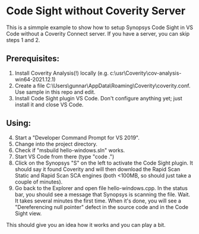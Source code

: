 # Code Sight without Coverity Server
This is a simmple example to show how to setup Synopsys Code Sight in VS Code without a Coverity Connect server. If you have a server, you can skip steps 1 and 2. 

## Prerequisites:
1.	Install Coverity Analysis(!) locally (e.g. c:\usr\Coverity\cov-analysis-win64-2021.12.1)
2.	Create a file C:\Users\gunnar\AppData\Roaming\Coverity\coverity.conf. Use sample in this repo and edit.
3.	Install Code Sight plugin VS Code. Don't configure anything yet; just install it and close VS Code.

## Using:
4.	Start a "Developer Command Prompt for VS 2019".
5.	Change into the project directory.
6.	Check if "msbuild hello-windows.sln" works.
7.	Start VS Code from there (type "code .")
8.	Click on the Synopsys "S" on the left to activate the Code Sight plugin. It should say it found Coverity and will then download the Rapid Scan Static and Rapid Scan SCA engines (both <100MB, so should just take a couple of minutes).
9.	Go back to the Explorer and open file hello-windows.cpp. In the status bar, you should see a message that Synopsys is scanning the file. Wait. It takes several minutes the first time. When it's done, you will see a "Dereferencing null pointer" defect in the source code and in the Code Sight view.

This should give you an idea how it works and you can play a bit. 
